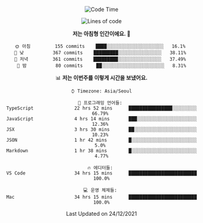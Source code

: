 <div align='center'>
 
<!--START_SECTION:waka-->
![Code Time](http://img.shields.io/badge/Code%20Time-950%20hrs%2059%20mins-blue)

![Lines of code](https://img.shields.io/badge/%EC%A0%80%EB%8A%94%20%EC%97%AC%ED%83%9C%EA%B9%8C%EC%A7%80%20-59%20Thousand%20%EC%A4%84%EC%9D%98%20%EC%BD%94%EB%93%9C%EB%A5%BC%20%EC%9E%91%EC%84%B1%ED%96%88%EC%96%B4%EC%9A%94.-blue)

**저는 아침형 인간이에요. 🐤** 

```text
🌞 아침         155 commits    ████░░░░░░░░░░░░░░░░░░░░░   16.1% 
🌆 낮　         367 commits    █████████░░░░░░░░░░░░░░░░   38.11% 
🌃 저녁         361 commits    █████████░░░░░░░░░░░░░░░░   37.49% 
🌙 밤　         80 commits     ██░░░░░░░░░░░░░░░░░░░░░░░   8.31%

```


📊 **저는 이번주를 이렇게 시간을 보냈어요.** 

```text
⌚︎ Timezone: Asia/Seoul

💬 프로그래밍 언어들: 
TypeScript               22 hrs 52 mins      ████████████████░░░░░░░░░   66.79% 
JavaScript               4 hrs 14 mins       ███░░░░░░░░░░░░░░░░░░░░░░   12.36% 
JSX                      3 hrs 30 mins       ██░░░░░░░░░░░░░░░░░░░░░░░   10.23% 
JSON                     1 hr 42 mins        █░░░░░░░░░░░░░░░░░░░░░░░░   5.0% 
Markdown                 1 hr 38 mins        █░░░░░░░░░░░░░░░░░░░░░░░░   4.77%

🔥 에디터들: 
VS Code                  34 hrs 15 mins      █████████████████████████   100.0%

💻 운영 체제들: 
Mac                      34 hrs 15 mins      █████████████████████████   100.0%

```


 Last Updated on 24/12/2021
<!--END_SECTION:waka-->
 </div>
<!---
Emewjin/Emewjin is a ✨ special ✨ repository because its `README.md` (this file) appears on your GitHub profile.
You can click the Preview link to take a look at your changes.
--->
